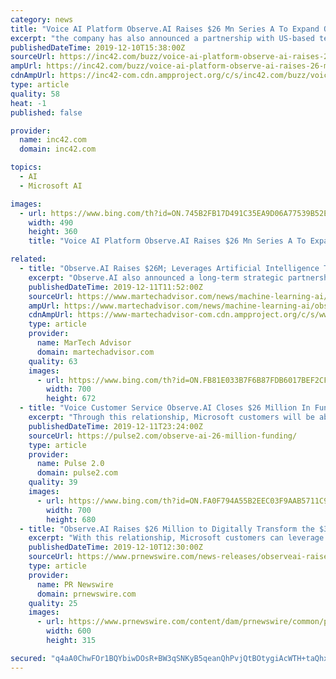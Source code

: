 ```yaml
---
category: news
title: "Voice AI Platform Observe.AI Raises $26 Mn Series A To Expand Operations"
excerpt: "the company has also announced a partnership with US-based tech giant Microsoft to bring AI-powered coaching and conversational insights to clients of both the companies through Microsoft’s Azure marketplace. Swapnil Jain, CEO and cofounder of Observe.AI said that today’s customer service agents have a unique ability to emotionally connect ..."
publishedDateTime: 2019-12-10T15:38:00Z
sourceUrl: https://inc42.com/buzz/voice-ai-platform-observe-ai-raises-26-mn-series-a-to-expand-operations/
ampUrl: https://inc42.com/buzz/voice-ai-platform-observe-ai-raises-26-mn-series-a-to-expand-operations/amp/
cdnAmpUrl: https://inc42-com.cdn.ampproject.org/c/s/inc42.com/buzz/voice-ai-platform-observe-ai-raises-26-mn-series-a-to-expand-operations/amp/
type: article
quality: 58
heat: -1
published: false

provider:
  name: inc42.com
  domain: inc42.com

topics:
  - AI
  - Microsoft AI

images:
  - url: https://www.bing.com/th?id=ON.745B2FB17D491C35EA9D06A77539B52E
    width: 490
    height: 360
    title: "Voice AI Platform Observe.AI Raises $26 Mn Series A To Expand Operations"

related:
  - title: "Observe.AI Raises $26M; Leverages Artificial Intelligence To Optimize Voice Customer Service"
    excerpt: "Observe.AI also announced a long-term strategic partnership with Microsoft. With this partnership, Microsoft customers can leverage Observe.AI’s platform through its Azure marketplace. “At Microsoft, we're thrilled to see one of our Microsoft for Start-Up members excel as one of the fastest-growing startups in the Bay Area. Observe.AI ..."
    publishedDateTime: 2019-12-11T11:52:00Z
    sourceUrl: https://www.martechadvisor.com/news/machine-learning-ai/observeai-raises-26m-leverages-artificial-intelligence-to-optimize-voice-customer-service/
    ampUrl: https://www.martechadvisor.com/news/machine-learning-ai/observeai-raises-26m-leverages-artificial-intelligence-to-optimize-voice-customer-service/
    cdnAmpUrl: https://www-martechadvisor-com.cdn.ampproject.org/c/s/www.martechadvisor.com/news/machine-learning-ai/observeai-raises-26m-leverages-artificial-intelligence-to-optimize-voice-customer-service/
    type: article
    provider:
      name: MarTech Advisor
      domain: martechadvisor.com
    quality: 63
    images:
      - url: https://www.bing.com/th?id=ON.FB81E033B7F6B87FDB6017BEF2CF4B89
        width: 700
        height: 672
  - title: "Voice Customer Service Observe.AI Closes $26 Million In Funding"
    excerpt: "Through this relationship, Microsoft customers will be able to leverage Observe.AI’s platform through its Azure marketplace. “At Microsoft, we’re thrilled to see one of our Microsoft for Start-Up members excel as one of the fastest-growing startups in the Bay Area. Observe.AI continues to define how AI can transform the customer ..."
    publishedDateTime: 2019-12-11T23:24:00Z
    sourceUrl: https://pulse2.com/observe-ai-26-million-funding/
    type: article
    provider:
      name: Pulse 2.0
      domain: pulse2.com
    quality: 39
    images:
      - url: https://www.bing.com/th?id=ON.FA0F794A55B2EEC03F9AAB5711C9D47C
        width: 700
        height: 680
  - title: "Observe.AI Raises $26 Million to Digitally Transform the $300 Billion Voice Customer Service Market with Artificial Intelligence"
    excerpt: "With this relationship, Microsoft customers can leverage Observe.AI's platform through its Azure marketplace. \"At Microsoft, we're thrilled to see one of our Microsoft for Start-Up members excel as one of the fastest-growing startups in the Bay Area. Observe.AI continues to define how AI can transform the customer experience, impacting ..."
    publishedDateTime: 2019-12-10T12:30:00Z
    sourceUrl: https://www.prnewswire.com/news-releases/observeai-raises-26-million-to-digitally-transform-the-300-billion-voice-customer-service-market-with-artificial-intelligence-300971971.html
    type: article
    provider:
      name: PR Newswire
      domain: prnewswire.com
    quality: 25
    images:
      - url: https://www.prnewswire.com/content/dam/prnewswire/common/prn_facebook_sharing_logo.jpg
        width: 600
        height: 315

secured: "q4aA0ChwFOr1BQYbiwDOsR+BW3qSNKyB5qeanQhPvjQtBOtygiAcWTH+taQhxwMhKr69YRN+dEc0mN9G3egJJTnvVe+kJeL94AMYCxZuUNzFR8/alVklo122uyxwIbBKtz1ia/sh9mcTcqkMJL5Hedmv7cF+zONZEA8H/sqjotuKC72UtSuZLOKSHMDi5UWfAzUfL4/G2/GSaYMkuQ3YPSAc+t0Jb2/Wykz4GEpL5xuxR07X7e9xjQkbFretms7RglohEKHvZJvrcuPgrL5bYQ==;XsL9usietlWAEI7ohbStxQ=="
---
```


